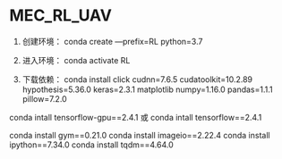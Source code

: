 # MEC_RL_UAV
1. 创建环境：
conda create —prefix=RL python=3.7 

2. 进入环境：
conda activate RL

3. 下载依赖：
conda install click cudnn=7.6.5 cudatoolkit=10.2.89 hypothesis=5.36.0 keras=2.3.1 matplotlib numpy=1.16.0 pandas=1.1.1 pillow=7.2.0

conda intall tensorflow-gpu==2.4.1 或 conda intall tensorflow==2.4.1

conda install gym==0.21.0
conda install imageio==2.22.4
conda install ipython==7.34.0
conda install tqdm==4.64.0